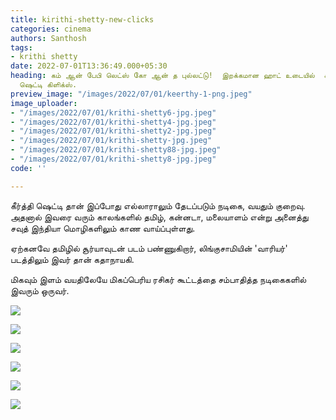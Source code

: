 ```yaml
---
title: kirithi-shetty-new-clicks
categories: cinema
authors: Santhosh
tags:
- krithi shetty
date: 2022-07-01T13:36:49.000+05:30
heading: கம் ஆன் பேபி லெட்ஸ் கோ ஆன் த புல்லட்டு!  இறக்கமான ஹாட் உடையில்  கீர்த்தி
  ஷெட்டி கிளிக்ஸ்.
preview_image: "/images/2022/07/01/keerthy-1-png.jpeg"
image_uploader:
- "/images/2022/07/01/krithi-shetty6-jpg.jpeg"
- "/images/2022/07/01/krithi-shetty4-jpg.jpeg"
- "/images/2022/07/01/krithi-shetty2-jpg.jpeg"
- "/images/2022/07/01/krithi-shetty-jpg.jpeg"
- "/images/2022/07/01/krithi-shetty88-jpg.jpeg"
- "/images/2022/07/01/krithi-shetty8-jpg.jpeg"
code: ''

---
```

கீர்த்தி ஷெட்டி தான் இப்போது எல்லாராலும் தேடப்படும் நடிகை, வயதும் குறைவு. அதனால் இவரை வரும் காலங்களில் தமிழ், கன்னடா, மலையாளம் என்று அனைத்து சவுத் இந்தியா மொழிகளிலும் காண வாய்ப்புள்ளது.

ஏற்கனவே தமிழில் சூர்யாவுடன் படம் பண்ணுகிறார், லிங்குசாமியின் 'வாரியர்' படத்திலும் இவர் தான் கதாநாயகி.

மிகவும் இளம் வயதிலேயே மிகப்பெரிய ரசிகர் கூட்டத்தை சம்பாதித்த நடிகைகளில் இவரும் ஒருவர்.

![](/images/2022/07/01/krithi-shetty88-jpg.jpeg)

![](/images/2022/07/01/krithi-shetty8-jpg.jpeg)

![](/images/2022/07/01/krithi-shetty6-jpg.jpeg)

![](/images/2022/07/01/krithi-shetty-jpg.jpeg)

![](/images/2022/07/01/krithi-shetty4-jpg.jpeg)

![](/images/2022/07/01/krithi-shetty2-jpg.jpeg)
